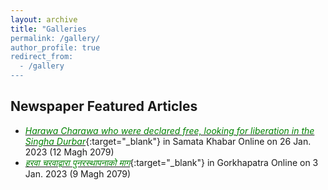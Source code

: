 ```yaml
---
layout: archive
title: "Galleries
permalink: /gallery/
author_profile: true
redirect_from:
  - /gallery
---
```

## Newspaper Featured Articles
* [<span style="color:green">*Harawa Charawa who were declared free, looking for liberation in the Singha Durbar*</span>](https://samatakhabar.com/2023/01/24/15694/){:target="_blank"} in Samata Khabar Online on 26 Jan. 2023 (12 Magh 2079)
* [<span style="color:green">*हरवा चरवाद्वारा पुनरस्थापनाको माग*</span>](https://gorkhapatraonline.com/news/51950?fbclid=IwAR26qpQlTuZNB7f9gP2nUUoFt4EZxhbYZlmlKOOMOHIME_BCtMKlC0Kwofo){:target="_blank"} in Gorkhapatra Online on 3 Jan. 2023 (9 Magh 2079)
